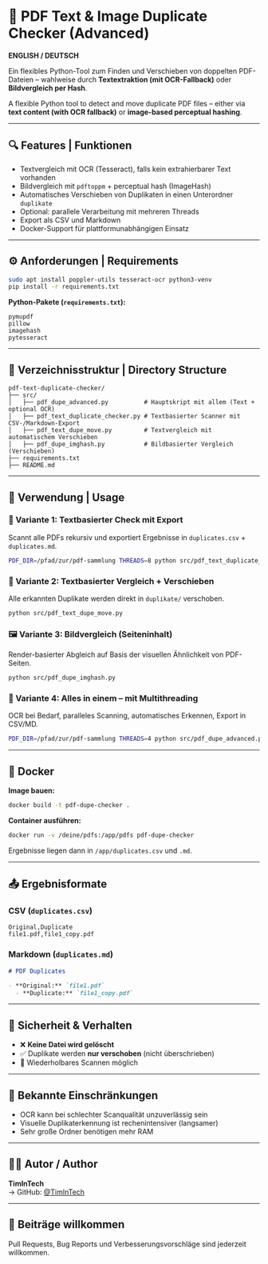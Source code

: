 # 🧠 PDF Text & Image Duplicate Checker (Advanced)

**ENGLISH / DEUTSCH**

Ein flexibles Python-Tool zum Finden und Verschieben von doppelten PDF-Dateien – wahlweise durch **Textextraktion (mit OCR-Fallback)** oder **Bildvergleich per Hash**.

A flexible Python tool to detect and move duplicate PDF files – either via **text content (with OCR fallback)** or **image-based perceptual hashing**.

---

## 🔍 Features | Funktionen

- Textvergleich mit OCR (Tesseract), falls kein extrahierbarer Text vorhanden
- Bildvergleich mit `pdftoppm` + perceptual hash (ImageHash)
- Automatisches Verschieben von Duplikaten in einen Unterordner `duplikate`
- Optional: parallele Verarbeitung mit mehreren Threads
- Export als CSV und Markdown
- Docker-Support für plattformunabhängigen Einsatz

---

## ⚙️ Anforderungen | Requirements

```bash
sudo apt install poppler-utils tesseract-ocr python3-venv
pip install -r requirements.txt
```

**Python-Pakete (`requirements.txt`):**

```
pymupdf
pillow
imagehash
pytesseract
```

---

## 📁 Verzeichnisstruktur | Directory Structure

```plaintext
pdf-text-duplicate-checker/
├── src/
│   ├── pdf_dupe_advanced.py          # Hauptskript mit allem (Text + optional OCR)
│   ├── pdf_text_duplicate_checker.py # Textbasierter Scanner mit CSV-/Markdown-Export
│   ├── pdf_text_dupe_move.py         # Textvergleich mit automatischem Verschieben
│   ├── pdf_dupe_imghash.py           # Bildbasierter Vergleich (Verschieben)
├── requirements.txt
├── README.md
```

---

## 🚀 Verwendung | Usage

### 🧪 Variante 1: Textbasierter Check mit Export

Scannt alle PDFs rekursiv und exportiert Ergebnisse in `duplicates.csv` + `duplicates.md`.

```bash
PDF_DIR=/pfad/zur/pdf-sammlung THREADS=8 python src/pdf_text_duplicate_checker.py
```

### 🚚 Variante 2: Textbasierter Vergleich + Verschieben

Alle erkannten Duplikate werden direkt in `duplikate/` verschoben.

```bash
python src/pdf_text_dupe_move.py
```

### 🖼️ Variante 3: Bildvergleich (Seiteninhalt)

Render-basierter Abgleich auf Basis der visuellen Ähnlichkeit von PDF-Seiten.

```bash
python src/pdf_dupe_imghash.py
```

### 🧠 Variante 4: Alles in einem – mit Multithreading

OCR bei Bedarf, paralleles Scanning, automatisches Erkennen, Export in CSV/MD.

```bash
PDF_DIR=/pfad/zur/pdf-sammlung THREADS=4 python src/pdf_dupe_advanced.py
```

---

## 🐳 Docker

**Image bauen:**

```bash
docker build -t pdf-dupe-checker .
```

**Container ausführen:**

```bash
docker run -v /deine/pdfs:/app/pdfs pdf-dupe-checker
```

Ergebnisse liegen dann in `/app/duplicates.csv` und `.md`.

---

## 📤 Ergebnisformate

### CSV (`duplicates.csv`)
```csv
Original,Duplicate
file1.pdf,file1_copy.pdf
```

### Markdown (`duplicates.md`)
```markdown
# PDF Duplicates

- **Original:** `file1.pdf`
  - **Duplicate:** `file1_copy.pdf`
```

---

## 🔐 Sicherheit & Verhalten

- ❌ **Keine Datei wird gelöscht**
- ✅ Duplikate werden **nur verschoben** (nicht überschrieben)
- 🔄 Wiederholbares Scannen möglich

---

## 🧪 Bekannte Einschränkungen

- OCR kann bei schlechter Scanqualität unzuverlässig sein
- Visuelle Duplikaterkennung ist rechenintensiver (langsamer)
- Sehr große Ordner benötigen mehr RAM

---

## 👨‍💻 Autor / Author

**TimInTech**  
→ GitHub: [@TimInTech](https://github.com/TimInTech)

---

## 🤝 Beiträge willkommen

Pull Requests, Bug Reports und Verbesserungsvorschläge sind jederzeit willkommen.
